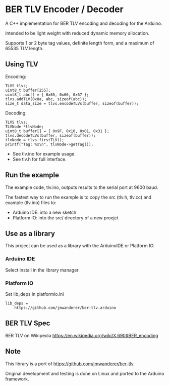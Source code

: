 # BER TLV Encoder / Decoder

A C++ implementation for BER TLV encoding and decoding for the Arduino.

Intended to be light weight with reduced dynamic memory allocation.

Supports 1 or 2 byte tag values, definite length form, and
a maximum of 65535 TLV length.

## Using TLV

Encoding:
```
TLVS tlvs;
uint8_t buffer[255];
uint8_t abc[] = { 0x65, 0x66, 0x67 };
tlvs.addTLV(0x8a, abc, sizeof(abc));
size_t data_size = tlvs.encodeTLVs(buffer, sizeof(buffer));
```

Decoding:
```
TLVS tlvs;
TLVNode *tlvNode;
uint8_t buffer[] = { 0x9F, 0x10, 0x01, 0x31 };
tlvs.decodeTLVs(buffer, sizeof(buffer));
tlvNode = tlvs.firstTLV();
printf("Tag: %x\n", tlvNode->getTag());
```

- See tlv.ino for example usage.
- See tlv.h for full interface.


## Run the example

The example code, tlv.ino, outputs results to the serial port
at 9600 baud. 

The fastest way to run the example is to copy the src (tlv.h, tlv.cc) and 
example (tlv.ino) files to:
- Arduino IDE: into a new sketch
- Platform IO: into the src/ directory of a new proejct 

## Use as a library

This project can be used as a library with the ArduinoIDE or Platform IO.

### Arduino IDE

Select install in the library manager

### Platform IO

Set lib_deps in platformio.ini
```
lib_deps =
    https://github.com/jmwanderer/ber-tlv.arduino
```

## BER TLV Spec

BER TLV on Wikipedia
<https://en.wikipedia.org/wiki/X.690#BER_encoding>



## Note

This library is a port of https://github.com/jmwanderer/ber-tlv

Original development and testing is done on Linux and ported to the
Arduino framework.
